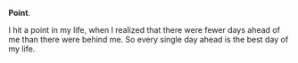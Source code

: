 **Point**.

I hit a point in my life, when I realized that there were fewer days ahead of me than there were behind me. So every single day ahead is the best day of my life.
